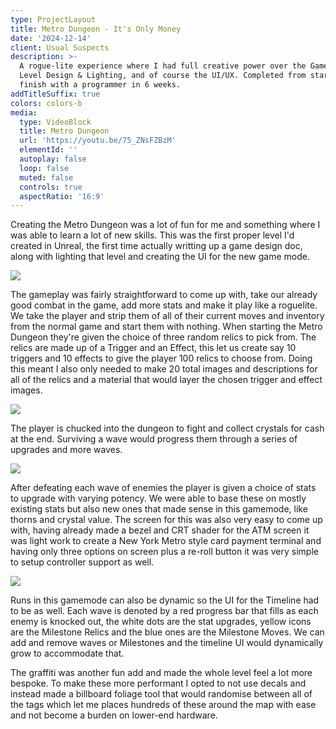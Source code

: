 ```yaml
---
type: ProjectLayout
title: Metro Dungeon - It's Only Money
date: '2024-12-14'
client: Usual Suspects
description: >-
  A rogue-lite experience where I had full creative power over the Game Design,
  Level Design & Lighting, and of course the UI/UX. Completed from start to
  finish with a programmer in 6 weeks.
addTitleSuffix: true
colors: colors-b
media:
  type: VideoBlock
  title: Metro Dungeon
  url: 'https://youtu.be/75_ZNsFZBzM'
  elementId: ''
  autoplay: false
  loop: false
  muted: false
  controls: true
  aspectRatio: '16:9'
---
```

Creating the Metro Dungeon was a lot of fun for me and something where I was able to learn a lot of new skills. This was the first proper level I'd created in Unreal, the first time actually writting up a game design doc, along with lighting that level and creating the UI for the new game mode.

![](/images/relics.jpg)

The gameplay was fairly straightforward to come up with, take our already good combat in the game, add more stats and make it play like a roguelite. We take the player and strip them of all of their current moves and inventory from the normal game and start them with nothing. When starting the Metro Dungeon they're given the choice of three random relics to pick from. The relics are made up of a Trigger and an Effect, this let us create say 10 triggers and 10 effects to give the player 100 relics to choose from. Doing this meant I also only needed to make 20 total images and descriptions for all of the relics and a material that would layer the chosen trigger and effect images.

![](/images/fighting.jpg)

The player is chucked into the dungeon to fight and collect crystals for cash at the end. Surviving a wave would progress them through a series of upgrades and more waves.

![](/images/stats.jpg)

After defeating each wave of enemies the player is given a choice of stats to upgrade with varying potency. We were able to base these on mostly existing stats but also new ones that made sense in this gamemode, like thorns and crystal value. The screen for this was also very easy to come up with, having already made a bezel and CRT shader for the ATM screen it was light work to create a New York Metro style card payment terminal and having only three options on screen plus a re-roll button it was very simple to setup controller support as well.

![](/images/timeline.jpg)

Runs in this gamemode can also be dynamic so the UI for the Timeline had to be as well. Each wave is denoted by a red progress bar that fills as each enemy is knocked out, the white dots are the stat upgrades, yellow icons are the Milestone Relics and the blue ones are the Milestone Moves. We can add and remove waves or Milestones and the timeline UI would dynamically grow to accommodate that.



The graffiti was another fun add and made the whole level feel a lot more bespoke. To make these more performant I opted to not use decals and instead made a billboard foliage tool that would randomise between all of the tags which let me places hundreds of these around the map with ease and not become a burden on lower-end hardware.

